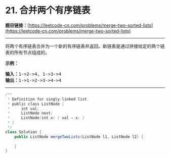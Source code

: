# 21. 合并两个有序链表

**题目链接：**[https://leetcode-cn.com/problems/merge-two-sorted-lists](https://leetcode-cn.com/problems/merge-two-sorted-lists)

---

<div class="content__1Y2H">
 <div class="notranslate">
  <p>将两个有序链表合并为一个新的有序链表并返回。新链表是通过拼接给定的两个链表的所有节点组成的。&nbsp;</p> 
  <p><strong>示例：</strong></p> 
  <pre class="language-text"><strong>输入：</strong>1-&gt;2-&gt;4, 1-&gt;3-&gt;4
<strong>输出：</strong>1-&gt;1-&gt;2-&gt;3-&gt;4-&gt;4
</pre> 
 </div>
</div>

---

```java
/**
 * Definition for singly-linked list.
 * public class ListNode {
 *     int val;
 *     ListNode next;
 *     ListNode(int x) { val = x; }
 * }
 */
class Solution {
    public ListNode mergeTwoLists(ListNode l1, ListNode l2) {
        
    }
}
```